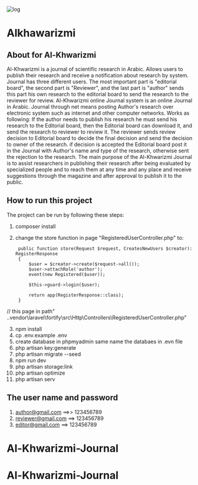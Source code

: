 <div class="flex flex-col h-full">
                        <img class="h-4/6 min-w-min" src="images/SVG/newLogo.svg" alt="log">
                        <h1 class="focus:outline-none text-xl font-black text-center text-indigo-500">Alkhawarizmi</h1>
                    </div>

## About for Al-Khwarizmi

Al-Khwarizmi is a journal of scientific research in Arabic. Allows users to publish
their research and receive a notification about research by system. Journal has
three different users. The most important part is "editorial board", the second part
is "Reviewer", and the last part is "author" sends this part his own research to the
editorial board to send the research to the reviewer for review.
Al-Khwarizmi online Journal system is an online Journal in Arabic. Journal through
net means posting Author's research over electronic system such as internet and
other computer networks. Works as following:
If the author needs to publish his research he must send his research to the Editorial
board, then the Editorial board can download it, and send the research to reviewer
to review it. The reviewer sends review decision to Editorial board to decide the
final decision and send the decision to owner of the research. if decision is accepted
the Editorial board post it in the Journal with Author's name and type of the
research, otherwise sent the rejection to the research.
The main purpose of the Al-Khwarizmi Journal is to assist researchers in publishing
their research after being evaluated by specialized people and to reach them at any
time and any place and receive suggestions through the magazine and after
approval to publish it to the public.

## How to run this project

The project can be run by following these steps:
1. composer install
2. change the store function in page "RegisteredUserController.php" to:
 
        public function store(Request $request, CreatesNewUsers $creator): RegisterResponse
        {
            $user = $creator->create($request->all());
            $user->attachRole('author');
            event(new Registered($user));

            $this->guard->login($user);

            return app(RegisterResponse::class);
        }
// this page in path" ..vendor\laravel\fortify\src\Http\Controllers\RegisteredUserController.php"


3. npm install
4. cp .env.example .env
5. create database in phpmyadmin same name the databaes in .evn file
6. php artisan key:generate
7. php artisan migrate --seed
8. npm run dev
9. php artisan storage:link
10. php artisan optimize 
11. php artisan serv

## The user name and password 
1. author@gmail.com ==>> 123456789
2. reviewer@gmail.com ==> 123456789 
3. editor@gmail.com ==> 123456789

# Al-Khwarizmi-Journal

# Al-Khwarizmi-Journal
